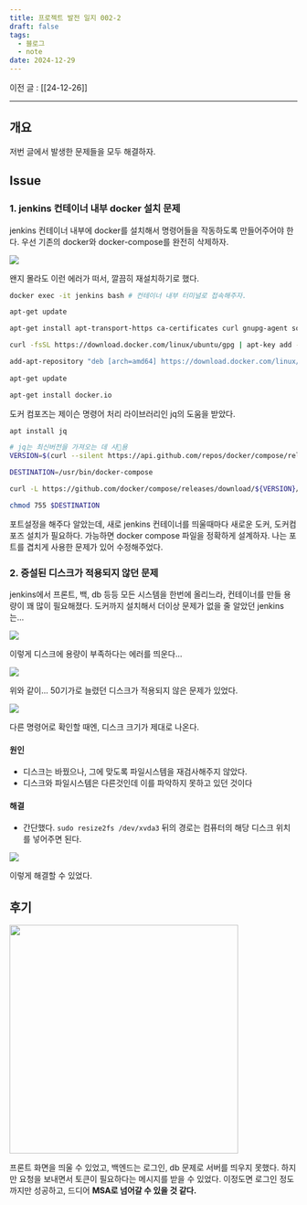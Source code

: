 ```yaml
---
title: 프로젝트 발전 일지 002-2
draft: false
tags:
  - 블로그
  - note
date: 2024-12-29
---
```

이전 글 : [[24-12-26]]

---
## 개요
저번 글에서 발생한 문제들을 모두 해결하자.

## Issue
### 1.  jenkins 컨테이너 내부 docker 설치 문제
jenkins 컨테이너 내부에 docker를 설치해서 명령어들을 작동하도록 만들어주어야 한다.
우선 기존의 docker와 docker-compose를 완전히 삭제하자.

<img src=".project-note/images/241229001.png" />

왠지 몰라도 이런 에러가 떠서, 깔끔히 재설치하기로 했다.

```bash
docker exec -it jenkins bash # 컨테이너 내부 터미널로 접속해주자.

apt-get update

apt-get install apt-transport-https ca-certificates curl gnupg-agent software-properties-common

curl -fsSL https://download.docker.com/linux/ubuntu/gpg | apt-key add -

add-apt-repository "deb [arch=amd64] https://download.docker.com/linux/ubuntu $(lsb_release -cs) stable"
 
apt-get update

apt-get install docker.io
```

도커 컴포즈는 제이슨 명령어 처리 라이브러리인 jq의 도움을 받았다.

```bash
apt install jq

# jq는 최신버전을 가져오는 데 사용
VERSION=$(curl --silent https://api.github.com/repos/docker/compose/releases/latest | jq .name -r)

DESTINATION=/usr/bin/docker-compose

curl -L https://github.com/docker/compose/releases/download/${VERSION}/docker-compose-$(uname -s)-$(uname -m) -o $DESTINATION

chmod 755 $DESTINATION
```

포트설정을 해주다 알았는데, 새로 jenkins 컨테이너를 띄울때마다 새로운 도커, 도커컴포즈 설치가 필요하다.
가능하면 docker compose 파일을 정확하게 설계하자.
나는 포트를 겹치게 사용한 문제가 있어 수정해주었다.

### 2.  증설된 디스크가 적용되지 않던 문제
jenkins에서 프론트, 백, db 등등 모든 시스템을 한번에 올리느라, 컨테이너를 만들 용량이 꽤 많이 필요해졌다.
도커까지 설치해서 더이상 문제가 없을 줄 알았던 jenkins는...

<img src=".project-note/images/241229004.png" />

이렇게 디스크에 용량이 부족하다는 에러를 띄운다...

<img src=".project-note/images/241229002.png" />

위와 같이... 50기가로 늘렸던 디스크가 적용되지 않은 문제가 있었다.

<img src=".project-note/images/241229003.png" />

다른 명령어로 확인할 때엔, 디스크 크기가 제대로 나온다.

#### 원인
- 디스크는 바꿨으나, 그에 맞도록 파일시스템을 재검사해주지 않았다.
- 디스크와 파일시스템은 다른것인데 이를 파악하지 못하고 있던 것이다

#### 해결
- 간단했다. `sudo resize2fs /dev/xvda3` 뒤의 경로는 컴퓨터의 해당 디스크 위치를 넣어주면 된다.

<img src=".project-note/images/241229005.png" />

이렇게 해결할 수 있었다.


## 후기

<img src=".project-note/images/241229006.png" height="400"/>

프론트 화면을 띄울 수 있었고, 백엔드는 로그인, db 문제로 서버를 띄우지 못했다.
하지만 요청을 보내면서 토큰이 필요하다는 메시지를 받을 수 있었다.
이정도면 로그인 정도까지만 성공하고, 드디어 **MSA로 넘어갈 수 있을 것 같다.**
